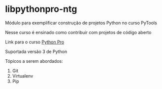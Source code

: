 # libpythonpro-ntg
Módulo para exemplificar construção de projetos Python no curso PyTools

Nesse curso é ensinado como contribuir com projetos de código aberto

Link para o curso [Python Pro](https://www.python.pro.br/)

Suportada versão 3 de Python

Tópicos a serem abordados:
 1. Git
 2. Virtualenv
 3. Pip
 